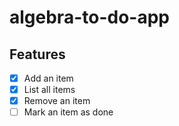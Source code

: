# algebra-to-do-app

## Features

- [x] Add an item
- [x] List all items
- [x] Remove an item
- [ ] Mark an item as done
